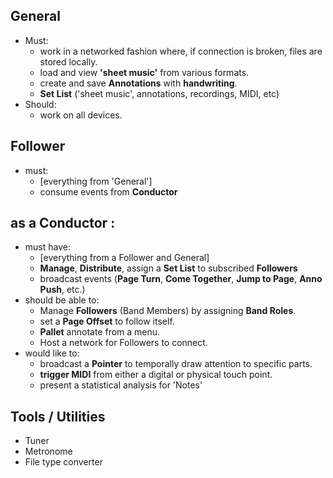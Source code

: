 ## General
- Must:
  - work in a networked fashion where, if connection is broken, files are stored locally.
  - load and view **'sheet music'** from various formats.
  - create and save **Annotations** with **handwriting**.
  - **Set List** ('sheet music', annotations, recordings, MIDI, etc)
- Should:
  - work on all devices.

## Follower
- must:
  - [everything from 'General']
  - consume events from **Conductor**

## as a Conductor :
- must have:
  - [everything from a Follower and General]
  - **Manage**, **Distribute**, assign a **Set List** to subscribed **Followers**
  - broadcast events (**Page Turn**, **Come Together**, **Jump to Page**, **Anno Push**, etc.)
- should be able to:
  - Manage **Followers** (Band Members) by assigning **Band Roles**.
  - set a **Page Offset** to follow itself.
  - **Pallet** annotate from a menu.
  - Host a network for Followers to connect.
- would like to:
  - broadcast a **Pointer** to temporally draw attention to specific parts.
  - **trigger MIDI** from either a digital or physical touch point.
  - present a statistical analysis for 'Notes'

## Tools / Utilities
- Tuner
- Metronome
- File type converter
